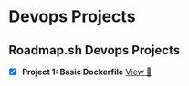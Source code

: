 # Devops Projects

## Roadmap.sh Devops Projects

- [x] **Project 1: Basic Dockerfile** [View 👀](/basic-dockerfile/README.md)